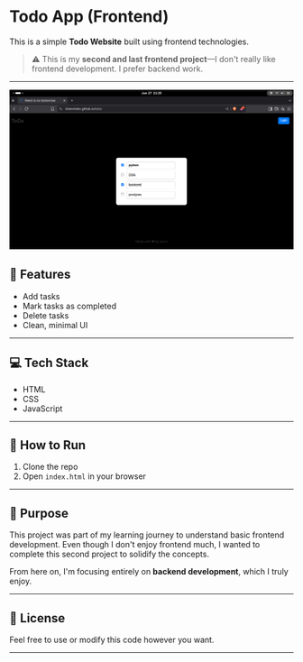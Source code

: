 # Todo App (Frontend)

This is a simple **Todo Website** built using frontend technologies.

> ⚠️ This is my **second and last frontend project**—I don't really like frontend development. I prefer backend work.

---
![Screenshot](./todo.png)

## 📌 Features

* Add tasks
* Mark tasks as completed
* Delete tasks
* Clean, minimal UI

---

## 💻 Tech Stack

* HTML
* CSS
* JavaScript

---

## 🚀 How to Run

1. Clone the repo
2. Open `index.html` in your browser

---

## 🎯 Purpose

This project was part of my learning journey to understand basic frontend development. Even though I don't enjoy frontend much, I wanted to complete this second project to solidify the concepts.

From here on, I'm focusing entirely on **backend development**, which I truly enjoy.

---

## 📜 License

Feel free to use or modify this code however you want.

---
